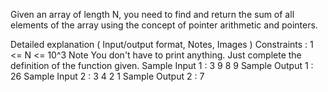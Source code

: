 Given an array of length N, you need to find and return the sum of all elements of the array using the concept of pointer arithmetic and pointers.

Detailed explanation ( Input/output format, Notes, Images )
Constraints :
1 <= N <= 10^3
Note
You don't have to print anything. Just complete the definition of the function given.
Sample Input 1 :
3
9 8 9
Sample Output 1 :
26
Sample Input 2 :
3
4 2 1
Sample Output 2 :
7    

